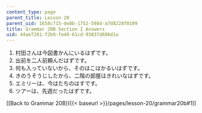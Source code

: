 ```yaml
---
content_type: page
parent_title: Lesson 20
parent_uid: 1658c715-de8b-1752-598d-a7d8228f0109
title: Grammar 20B Section I Answers
uid: 44ae7281-f2b9-fe40-61cd-93837d606d1a
---
```


1.  村田さんは今図書かんにいるはずです。
2.  出前を二人前頼んだはずです。
3.  何も入っていないから、そのはこはかるいはずです。
4.  きのうそうじしたから、二階の部屋はきれいなはずです。
5.  エミリーは、今はたちのはすです。
6.  ツアーは、先週だったはずです。

\[[Back to Grammar 20B]({{< baseurl >}}/pages/lesson-20/grammar20b#1)\]